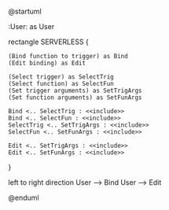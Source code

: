 @startuml

:User: as User

rectangle SERVERLESS {

	(Bind function to trigger) as Bind
	(Edit binding) as Edit

	(Select trigger) as SelectTrig
	(Select function) as SelectFun
	(Set trigger arguments) as SetTrigArgs
	(Set function arguments) as SetFunArgs

	Bind <.. SelectTrig : <<include>>
	Bind <.. SelectFun : <<include>>
	SelectTrig <.. SetTrigArgs : <<include>>
	SelectFun <.. SetFunArgs : <<include>>

	Edit <.. SetTrigArgs : <<include>>
	Edit <.. SetFunArgs : <<include>>
}

left to right direction
User --> Bind
User --> Edit

@enduml